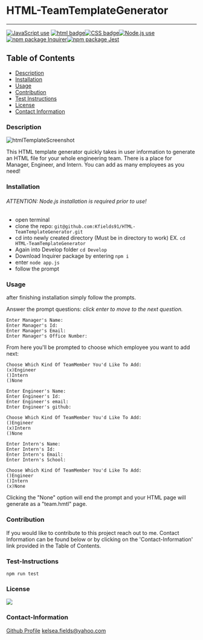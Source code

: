 # HTML-TeamTemplateGenerator

---

<a href="https://img.shields.io/badge/JavaScipt-69.6%25-yellow"><img alt="JavaScript use" src="https://img.shields.io/badge/JavaScipt-69.6%25-yellow"></a> <a href="https://img.shields.io/badge/HTML-29.1%25-green"><img alt="html badge" src="https://img.shields.io/badge/HTML-29.1%25-green"><a href="https://img.shields.io/badge/CSS-1.3%25-yellow"><img alt="CSS badge" src="https://img.shields.io/badge/CSS-1.3%25-yellow"><a href="https://img.shields.io/badge/Used-Node.js-red"><img alt="Node.js use" src="https://img.shields.io/badge/Used-Node.js-red"></a> <a href="https://img.shields.io/badge/npm-Inquirer-orange"><img alt="npm package Inquirer" src="https://img.shields.io/badge/npm-Inquirer-orange"></a><a href="https://img.shields.io/badge/npm-Inquirer-blue"><img alt="npm package Jest" src="https://img.shields.io/badge/npm-Jest-blue"></a>

## Table of Contents

- [Description](#description)
- [Installation](#installation)
- [Usage](#usage)
- [Contribution](#contribution)
- [Test Instructions](#test-instructions)
- [License](#license)
- [Contact Information](#contact-information)

### Description

![htmlTemplateScreenshot](https://user-images.githubusercontent.com/68616301/98751045-2f334600-2374-11eb-9ea0-a26e897bbd2b.png)

This HTML template generator quickly takes in user information to generate an HTML file for your whole engineering team. There is a place for Manager, Engineer, and Intern. You can add as many employees as you need!

### Installation

###### ATTENTION: Node.js installation is required prior to use!

- open terminal
- clone the repo: `git@github.com:Kfields91/HTML-TeamTemplateGenerator.git`
- cd into newly created directory (Must be in directory to work) EX. `cd HTML-TeamTemplateGenerator`
- Again into Develop folder `cd Develop`
- Download Inquirer package by entering `npm i`
- enter `node app.js`
- follow the prompt

### Usage

after finishing installation simply follow the prompts.

Answer the prompt questions: _click enter to move to the next question._

```
Enter Manager's Name:
Enter Manager's Id:
Enter Manager's Email:
Enter Manager's Office Number:
```

From here you'll be prompted to choose which employee you want to add next:

```
Choose Which Kind Of TeamMember You'd Like To Add:
(x)Engineer
()Intern
()None

Enter Engineer's Name:
Enter Engineer's Id:
Enter Engineer's email:
Enter Engineer's github:

Choose Which Kind Of TeamMember You'd Like To Add:
()Engineer
(x)Intern
()None

Enter Intern's Name:
Enter Intern's Id:
Enter Intern's Email:
Enter Intern's School:

Choose Which Kind Of TeamMember You'd Like To Add:
()Engineer
()Intern
(x)None
```

Clicking the "None" option will end the prompt and your HTML page will generate as a "team.hmtl" page.

### Contribution

If you would like to contribute to this project reach out to me. Contact Information can be found below or by clicking on the 'Contact-Information' link provided in the Table of Contents.

### Test-Instructions

`npm run test`

### License

<a href="https://img.shields.io/badge/License-MIT-brightgreen"><img src="https://img.shields.io/badge/License-MIT-brightgreen"></a>

### Contact-Information

[Github Profile](https://github.com/Kfields91)
kelsea.fields@yahoo.com
